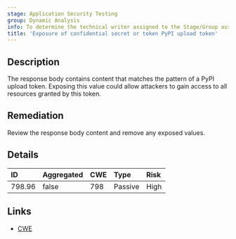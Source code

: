 ```yaml
---
stage: Application Security Testing
group: Dynamic Analysis
info: To determine the technical writer assigned to the Stage/Group associated with this page, see https://handbook.gitlab.com/handbook/product/ux/technical-writing/#assignments
title: 'Exposure of confidential secret or token PyPI upload token'
---
```


## Description

The response body contains content that matches the pattern of a PyPI upload token.
Exposing this value could allow attackers to gain access to all resources granted by this token.

## Remediation

Review the response body content and remove any exposed values.

## Details

| ID | Aggregated | CWE | Type | Risk |
|:---|:-----------|:----|:-----|:-----|
| 798.96 | false | 798 | Passive | High |

## Links

- [CWE](https://cwe.mitre.org/data/definitions/798.html)
